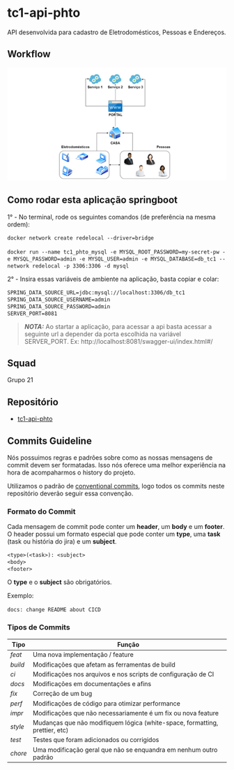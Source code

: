 # tc1-api-phto

API desenvolvida para cadastro de Eletrodomésticos, Pessoas e Endereços.

## Workflow

![](fluxo_api_tc1-phto.png)

## Como rodar esta aplicação springboot

1° - No terminal, rode os seguintes comandos (de preferência na mesma ordem):

```
docker network create redelocal --driver=bridge  

docker run --name tc1_phto_mysql -e MYSQL_ROOT_PASSWORD=my-secret-pw -e MYSQL_PASSWORD=admin -e MYSQL_USER=admin -e MYSQL_DATABASE=db_tc1 --network redelocal -p 3306:3306 -d mysql
```

2° - Insira essas variáveis de ambiente na aplicação, basta copiar e colar:

```
SPRING_DATA_SOURCE_URL=jdbc:mysql://localhost:3306/db_tc1
SPRING_DATA_SOURCE_USERNAME=admin
SPRING_DATA_SOURCE_PASSWORD=admin
SERVER_PORT=8081
```

> **_NOTA:_**  Ao startar a aplicação, para acessar a api basta acessar a seguinte url a depender da porta escolhida
> na variável SERVER_PORT. Ex: http://localhost:8081/swagger-ui/index.html#/

## Squad
Grupo 21

## Repositório

- [tc1-api-phto](https://github.com/JoneyPereira/desafio-02/tree/dev)

## Commits Guideline

Nós possuimos regras e padrões sobre como as nossas mensagens de commit devem ser formatadas. Isso nós oferece uma
melhor experiência na hora de acompaharmos o history do projeto.

Utilizamos o padrão de [conventional commits](https://www.conventionalcommits.org/), logo todos os commits neste
repositório deverão seguir essa convenção.

### Formato do Commit

Cada mensagem de commit pode conter um **header**, um **body** e um **footer**. O header possui um formato especial
que pode conter um **type**, uma **task** (task ou história do jira) e um **subject**.

```
<type>(<task>): <subject>
<body>
<footer>
```

O **type** e o **subject** são obrigatórios.

Exemplo:

`docs: change README about CICD`

### Tipos de Commits

| Tipo    | Função                                                                      |
| ------- | --------------------------------------------------------------------------- |
| _feat_  | Uma nova implementação / feature                                            |
| _build_ | Modificações que afetam as ferramentas de build                             |
| _ci_    | Modificações nos arquivos e nos scripts de configuração de CI               |
| _docs_  | Modificações em documentações e afins                                       |
| _fix_   | Correção de um bug                                                          |
| _perf_  | Modificações de código para otimizar performance                            |
| _impr_  | Modificações que não necessariamente é um fix ou nova feature               |
| _style_ | Mudanças que não modifiquem lógica (white-space, formatting, prettier, etc) |
| _test_  | Testes que foram adicionados ou corrigidos                                  |
| _chore_ | Uma modificação geral que não se enquandra em nenhum outro padrão           |